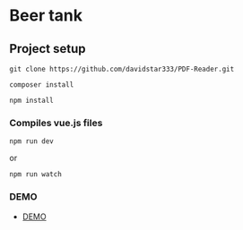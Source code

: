 # Beer tank

## Project setup
```
git clone https://github.com/davidstar333/PDF-Reader.git
```

```
composer install
```

```
npm install
```

### Compiles vue.js files
```
npm run dev
```
or

```
npm run watch
```
### DEMO
- [DEMO](https://test.hopeisfar.live)